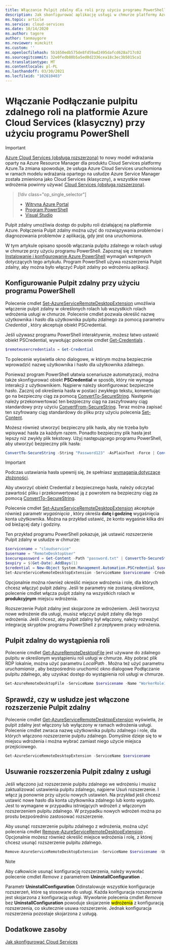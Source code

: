 ```yaml
---
title: Włączanie Pulpit zdalny dla roli przy użyciu programu PowerShell
description: Jak skonfigurować aplikację usługi w chmurze platformy Azure przy użyciu programu PowerShell, aby zezwolić na połączenia pulpitu zdalnego
ms.topic: article
ms.service: cloud-services
ms.date: 10/14/2020
ms.author: tagore
author: tanmaygore
ms.reviewer: mimckitt
ms.custom: ''
ms.openlocfilehash: 5b1650edb575de8fd59ad2495dafcd628a717c02
ms.sourcegitcommit: 32e0fedb80b5a5ed0d2336cea18c3ec3b5015ca1
ms.translationtype: MT
ms.contentlocale: pl-PL
ms.lasthandoff: 03/30/2021
ms.locfileid: "102610403"
---
```

# <a name="enable-remote-desktop-connection-for-a-role-in-azure-cloud-services-classic-using-powershell"></a>Włączanie Podłączanie pulpitu zdalnego roli na platformie Azure Cloud Services (klasyczny) przy użyciu programu PowerShell

> [!IMPORTANT]
> [Azure Cloud Services (obsługa rozszerzona)](../cloud-services-extended-support/overview.md) to nowy model wdrażania oparty na Azure Resource Manager dla produktu Cloud Services platformy Azure.Ta zmiana spowoduje, że usługa Azure Cloud Services uruchomiona w ramach modelu wdrażania opartego na usłudze Azure Service Manager została zmieniona jako Cloud Services (klasyczny), a wszystkie nowe wdrożenia powinny używać [Cloud Services (obsługa rozszerzona)](../cloud-services-extended-support/overview.md).

> [!div class="op_single_selector"]
> * [Witryna Azure Portal](cloud-services-role-enable-remote-desktop-new-portal.md)
> * [Program PowerShell](cloud-services-role-enable-remote-desktop-powershell.md)
> * [Visual Studio](cloud-services-role-enable-remote-desktop-visual-studio.md)

Pulpit zdalny umożliwia dostęp do pulpitu roli działającej na platformie Azure. Połączenia Pulpit zdalny można użyć do rozwiązywania problemów i diagnozowania problemów z aplikacją, gdy jest ona uruchomiona.

W tym artykule opisano sposób włączania pulpitu zdalnego w rolach usługi w chmurze przy użyciu programu PowerShell. Zapoznaj się z tematem [Instalowanie i konfigurowanie Azure PowerShell](/powershell/azure/) wymagań wstępnych dotyczących tego artykułu. Program PowerShell używa rozszerzenia Pulpit zdalny, aby można było włączyć Pulpit zdalny po wdrożeniu aplikacji.

## <a name="configure-remote-desktop-from-powershell"></a>Konfigurowanie Pulpit zdalny przy użyciu programu PowerShell
Polecenie cmdlet [Set-AzureServiceRemoteDesktopExtension](/powershell/module/servicemanagement/azure.service/set-azureserviceremotedesktopextension) umożliwia włączenie pulpit zdalny w określonych rolach lub wszystkich rolach wdrożenia usługi w chmurze. Polecenie cmdlet pozwala określić nazwę użytkownika i hasło dla użytkownika pulpitu zdalnego za pomocą parametru *Credential* , który akceptuje obiekt PSCredential.

Jeśli używasz programu PowerShell interaktywnie, możesz łatwo ustawić obiekt PSCredential, wywołując polecenie cmdlet [Get-Credentials](/powershell/module/microsoft.powershell.security/get-credential) .

```powershell
$remoteusercredentials = Get-Credential
```

To polecenie wyświetla okno dialogowe, w którym można bezpiecznie wprowadzić nazwę użytkownika i hasło dla użytkownika zdalnego.

Ponieważ program PowerShell ułatwia scenariusze automatyzacji, można także skonfigurować obiekt **PSCredential** w sposób, który nie wymaga interakcji z użytkownikiem. Najpierw należy skonfigurować bezpieczne hasło. Zacznij od określenia hasła w postaci zwykłego tekstu, konwertując go na bezpieczny ciąg za pomocą [ConvertTo-SecureString](/powershell/module/microsoft.powershell.security/convertto-securestring). Następnie należy przekonwertować ten bezpieczny ciąg na zaszyfrowany ciąg standardowy przy użyciu [ConvertFrom-SecureString](/powershell/module/microsoft.powershell.security/convertfrom-securestring). Teraz można zapisać ten szyfrowany ciąg standardowy do pliku przy użyciu polecenia [Set-Content](/previous-versions/windows/it-pro/windows-powershell-1.0/ee176959(v=technet.10)).

Możesz również utworzyć bezpieczny plik hasła, aby nie trzeba było wpisywać hasła za każdym razem. Ponadto bezpieczny plik hasła jest lepszy niż zwykły plik tekstowy. Użyj następującego programu PowerShell, aby utworzyć bezpieczny plik hasła:

```powershell
ConvertTo-SecureString -String "Password123" -AsPlainText -Force | ConvertFrom-SecureString | Set-Content "password.txt"
```

> [!IMPORTANT]
> Podczas ustawiania hasła upewnij się, że spełniasz [wymagania dotyczące złożoności](/previous-versions/windows/it-pro/windows-server-2003/cc786468(v=ws.10)).

Aby utworzyć obiekt Credential z bezpiecznego hasła, należy odczytać zawartość pliku i przekonwertować ją z powrotem na bezpieczny ciąg za pomocą [ConvertTo-SecureString](/powershell/module/microsoft.powershell.security/convertto-securestring).

Polecenie cmdlet [Set-AzureServiceRemoteDesktopExtension](/powershell/module/servicemanagement/azure.service/set-azureserviceremotedesktopextension) akceptuje również parametr *wygaśnięcia* , który określa **datę i godzinę** wygaśnięcia konta użytkownika. Można na przykład ustawić, że konto wygaśnie kilka dni od bieżącej daty i godziny.

Ten przykład programu PowerShell pokazuje, jak ustawić rozszerzenie Pulpit zdalny w usłudze w chmurze:

```powershell
$servicename = "cloudservice"
$username = "RemoteDesktopUser"
$securepassword = Get-Content -Path "password.txt" | ConvertTo-SecureString
$expiry = $(Get-Date).AddDays(1)
$credential = New-Object System.Management.Automation.PSCredential $username,$securepassword
Set-AzureServiceRemoteDesktopExtension -ServiceName $servicename -Credential $credential -Expiration $expiry
```
Opcjonalnie można również określić miejsce wdrożenia i role, dla których chcesz włączyć pulpit zdalny. Jeśli te parametry nie zostaną określone, polecenie cmdlet włącza pulpit zdalny na wszystkich rolach w **produkcyjnym** miejscu wdrożenia.

Rozszerzenie Pulpit zdalny jest skojarzone ze wdrożeniem. Jeśli tworzysz nowe wdrożenie dla usługi, musisz włączyć pulpit zdalny dla tego wdrożenia. Jeśli chcesz, aby pulpit zdalny był włączony, należy rozważyć integrację skryptów programu PowerShell z przepływem pracy wdrożenia.

## <a name="remote-desktop-into-a-role-instance"></a>Pulpit zdalny do wystąpienia roli

Polecenie cmdlet [Get-AzureRemoteDesktopFile](/powershell/module/servicemanagement/azure.service/get-azureremotedesktopfile) jest używane do zdalnego pulpitu w określonym wystąpieniu roli usługi w chmurze. Aby pobrać plik RDP lokalnie, można użyć parametru *LocalPath* . Można też użyć parametru *uruchamiania* , aby bezpośrednio uruchomić okno dialogowe Podłączanie pulpitu zdalnego, aby uzyskać dostęp do wystąpienia roli usługi w chmurze.

```powershell
Get-AzureRemoteDesktopFile -ServiceName $servicename -Name "WorkerRole1_IN_0" -Launch
```

## <a name="check-if-remote-desktop-extension-is-enabled-on-a-service"></a>Sprawdź, czy w usłudze jest włączone rozszerzenie Pulpit zdalny

Polecenie cmdlet [Get-AzureServiceRemoteDesktopExtension](/powershell/module/servicemanagement/azure.service/get-azureremotedesktopfile) wyświetla, że pulpit zdalny jest włączony lub wyłączony w ramach wdrożenia usługi. Polecenie cmdlet zwraca nazwę użytkownika pulpitu zdalnego i role, dla których włączono rozszerzenie pulpitu zdalnego. Domyślnie dzieje się to w miejscu wdrożenia i można wybrać zamiast niego użycie miejsca przejściowego.

```powershell
Get-AzureServiceRemoteDesktopExtension -ServiceName $servicename
```

## <a name="remove-remote-desktop-extension-from-a-service"></a>Usuwanie rozszerzenia Pulpit zdalny z usługi

Jeśli włączono już rozszerzenie pulpitu zdalnego we wdrożeniu i musisz zaktualizować ustawienia pulpitu zdalnego, najpierw Usuń rozszerzenie. I włącz ją ponownie przy użyciu nowych ustawień. Na przykład jeśli chcesz ustawić nowe hasło dla konta użytkownika zdalnego lub konto wygasło. Jest to wymagane w przypadku istniejących wdrożeń z włączonym rozszerzeniem pulpitu zdalnego. W przypadku nowych wdrożeń można po prostu bezpośrednio zastosować rozszerzenie.

Aby usunąć rozszerzenie pulpitu zdalnego z wdrożenia, można użyć polecenia cmdlet [Remove-AzureServiceRemoteDesktopExtension](/powershell/module/servicemanagement/azure.service/remove-azureserviceremotedesktopextension) . Opcjonalnie możesz również określić miejsce wdrożenia i rolę, z której chcesz usunąć rozszerzenie pulpitu zdalnego.

```powershell
Remove-AzureServiceRemoteDesktopExtension -ServiceName $servicename -UninstallConfiguration
```

> [!NOTE]
> Aby całkowicie usunąć konfigurację rozszerzenia, należy wywołać polecenie cmdlet *Remove* z parametrem **UninstallConfiguration** .
>
> Parametr **UninstallConfiguration** Odinstalowuje wszystkie konfiguracje rozszerzeń, które są stosowane do usługi. Każda konfiguracja rozszerzenia jest skojarzona z konfiguracją usługi. Wywołanie polecenia cmdlet *Remove* bez **UninstallConfiguration** powoduje skojarzenie <mark>wdrożenia</mark> z konfiguracją rozszerzenia, co skutecznie usuwa rozszerzenie. Jednak konfiguracja rozszerzenia pozostaje skojarzona z usługą.

## <a name="additional-resources"></a>Dodatkowe zasoby

[Jak skonfigurować Cloud Services](cloud-services-how-to-configure-portal.md)